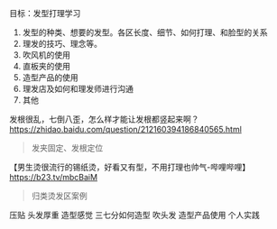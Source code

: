 目标：发型打理学习
1. 发型的种类、想要的发型。各区长度、细节、如何打理、和脸型的关系
2. 理发的技巧、理念等。
3. 吹风机的使用
4. 直板夹的使用
5. 造型产品的使用
6. 理发店及如何和理发师进行沟通
7. 其他



发根很乱，七倒八歪，怎么样才能让发根都竖起来啊？
https://zhidao.baidu.com/question/212160394186840565.html
> 发夹固定、发根定位


【男生烫很流行的锡纸烫，好看又有型，不用打理也帅气-哔哩哔哩】 https://b23.tv/mbcBaiM
> 归类烫发区案例


压贴
头发厚重
造型感觉
三七分如何造型
吹头发
造型产品使用
个人实践








<!--stackedit_data:
eyJoaXN0b3J5IjpbMTQzNjE2ODc0Niw0ODM3NjEwMzcsLTQ1Nj
g5NTgyNiwtMTkyMzQ4NTY5MywtMzY1Njc4MTc2LC0xOTMxNDUw
MzcyLDE3NjI2OTM5MDIsLTY1Njc0NTk1NCwyMDc1NjUwNzQ2LD
E1NTkyMDkzMDcsMTQxMjAwMTY4NiwtMTI4Mzk4NTUzN119
-->